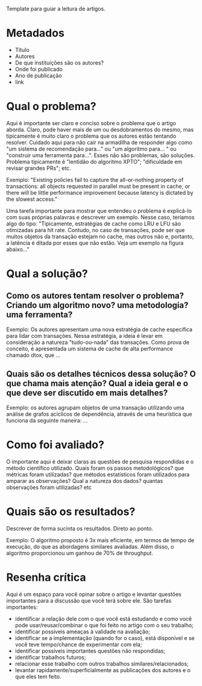 Template para guiar a leitura de artigos.

# Metadados

* Título
* Autores
* De que instituições são os autores?
* Onde foi publicado
* Ano de publicação
* link

# Qual o problema?

Aqui é importante ser claro e conciso sobre o problema que o artigo aborda. Claro, pode haver mais de um ou desdobramentos do mesmo, mas tipicamente é muito claro o problema que os autores estão tentando resolver. Cuidado aqui para não cair na armadilha de responder algo como "um sistema de recomendação para..." ou "um algoritmo para... " ou "construir uma ferramenta para...". Esses não são problemas, são soluções. Problema tipicamente é "lentidão do algoritmo XPTO"; "dificuldade em revisar grandes PRs"; etc.

Exemplo: "Existing policies fail to capture the all-or-nothing property of transactions: all objects requested in parallel must be present in cache, or there will be little performance improvement because latency is dictated by the slowest access."
	
Uma tarefa importante para mostrar que entendeu o problema é explicá-lo com suas próprias palavras e descrever um exemplo. Nesse caso, teríamos algo do tipo: "Tipicamente, estratégias de cache como LRU e LFU são otimizadas para hit rate. Contudo, no caso de transações, pode ser que muitos objetos da transação estejam no cache, mas outros não e, portanto, a latência é ditada por esses que não estão. Veja um exemplo na figura abaixo..."

# Qual a solução?

## Como os autores tentam resolver o problema? Criando um algoritmo novo? uma metodologia? uma ferramenta? 

Exemplo: Os autores apresentam uma nova estratégia de cache específica para lidar com transações. Nessa estratégia, a ideia é levar em consideração a natureza "tudo-ou-nada" das transações. Como prova de conceito, é apresentada um sistema de cache de alta performance chamado dtox, que ...

## Quais são os detalhes técnicos dessa solução? O que chama mais atenção? Qual a ideia geral e o que deve ser discutido em mais detalhes?

Exemplo: os autores agrupam objetos de uma transação utilizando uma análise de grafos acíclicos de dependência, através de uma heurística que funciona da seguinte maneira: ...

# Como foi avaliado?

O importante aqui é deixar claras as questões de pesquisa respondidas e o método científico utilizado. Quais foram os passos metodológicos? que métricas foram utilizadas? que métodos estatísticos foram utilizados para amparar as observações? Qual a natureza dos dados? quantas observações foram utilizadas? etc

# Quais são os resultados?

Descrever de forma sucinta os resultados. Direto ao ponto.

Exemplo: O algoritmo proposto é 3x mais eficiente, em termos de tempo de execução, do que as abordagens similares avaliadas. Além disso, o algoritmo proporcionou um ganhou de 70% de throughput.


# Resenha crítica

Aqui é um espaço para você opinar sobre o artigo e levantar questões importantes para a discussão que você terá sobre ele. São tarefas importantes:
	
* identificar a relação dele com o que você está estudando e como você pode usar/reusar/combinar o que foi feito no artigo com o seu trabalho;
* identificar possíveis ameaças à validade na avaliação;
* identificar se a implementação (quando for o caso), está disponível e se você teve tempo/chance de experimentar com ela;
* identificar possíveis importantes questões não respondidas;
* identificar trabalhos futuros;
* relacionar esse trabalho com outros trabalhos similares/relacionados;
* levantar rapidamente/superficialmente as publicações dos autores e o que eles tem feito.
